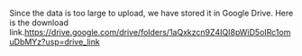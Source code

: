 Since the data is too large to upload, we have stored it in Google Drive. 
Here is the download link.https://drive.google.com/drive/folders/1aQxkzcn9Z4IQI8pWiD5oIRc1omuDbMYz?usp=drive_link
